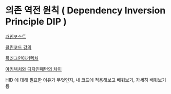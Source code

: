 # 의존 역전 원칙 ( Dependency Inversion Principle DIP )

[개인포스트](https://github.com/im-d-team/Dev-Docs/blob/master/CS/dependency-inversion-principle.md)

[클린코드 강의](https://www.youtube.com/watch?v=mI1PsrgogCw)

[플러그인아키텍처](https://www.google.com/search?q=%ED%94%8C%EB%9F%AC%EA%B7%B8%EC%9D%B8+%EC%95%84%ED%82%A4%ED%85%8D%EC%B2%98&oq=%ED%94%8C%EB%9F%AC%EA%B7%B8%EC%9D%B8+%EC%95%84%ED%82%A4%ED%85%8D%EC%B2%98&aqs=chrome.0.69i59j0i5i30.2249j0j7&sourceid=chrome&ie=UTF-8)

[아키텍처와 디자인패턴의 차이](https://velog.io/@toma/%EC%86%8C%ED%94%84%ED%8A%B8%EC%9B%A8%EC%96%B4-%EC%95%84%ED%82%A4%ED%85%8D%EC%B3%90%EB%94%94%EC%9E%90%EC%9D%B8-%ED%8C%A8%ED%84%B4%EC%9D%98-%EA%B0%9C%EB%85%90%EA%B3%BC-%EC%B0%A8%EC%9D%B4%EC%A0%90)

HID 에 대해 필요한 이유가 무엇인지, 내 코드에 적용해보고 배워보기, 자세히 배워보기 등